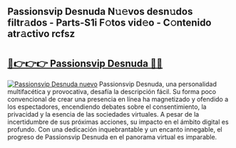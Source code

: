 ## Passionsvip Desnuda N𝚞𝚎vos desn𝚞dos filtr𝚊dos - Parts-S1i F𝚘tos vid𝚎o - C𝚘ntenido atr𝚊ctivo rcfsz

# <h2><a href="http://mb43tc.tromn.icu/?c=Passionsvip+Desnuda">🔗👉👉👉 Passionsvip Desnuda 🔗🔗</a></h2>

[![Passionsvip Desnuda nuevo](https://i.imgur.com/pEAQMta.gif)](http://mb43tc.tromn.icu/?c=Passionsvip+Desnuda)
Passionsvip Desnuda, una personalidad multifacética y provocativa, desafía la descripción fácil. Su forma poco convencional de crear una presencia en línea ha magnetizado y ofendido a los espectadores, encendiendo debates sobre el consentimiento, la privacidad y la esencia de las sociedades virtuales. A pesar de la incertidumbre de sus próximas acciones, su impacto en el ámbito digital es profundo. Con una dedicación inquebrantable y un encanto innegable, el progreso de Passionsvip Desnuda en el panorama virtual es imparable.
